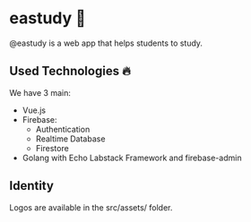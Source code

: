 # eastudy :pencil:
@eastudy is a web app that helps students to study.

## Used Technologies :fire:
We have 3 main:
* Vue.js
* Firebase:
  * Authentication
  * Realtime Database
  * Firestore
* Golang with Echo Labstack Framework and firebase-admin

## Identity
Logos are available in the src/assets/ folder.
